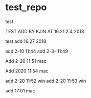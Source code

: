 # test_repo
test


TEST ADD BY KJIN AT 16.21 2.4 2018


test add 16.27 2018

add 2-10 11:44
add 2-3- 11:49

Add 2-20 11:51 mac



Add 2020 11:54 mac

add 2-20 11:52 win
add 2-20 11:53 win

add 17:01 mac
